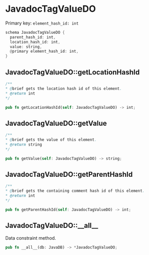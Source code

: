 # JavadocTagValueDO

Primary key: `element_hash_id: int`

```rust
schema JavadocTagValueDO {
  parent_hash_id: int,
  location_hash_id: int,
  value: string,
  @primary element_hash_id: int,
}
```
## JavadocTagValueDO::getLocationHashId

```java
/**
* @brief gets the location hash id of this element.
* @return int
*/
```
```rust
pub fn getLocationHashId(self: JavadocTagValueDO) -> int;
```
## JavadocTagValueDO::getValue

```java
/**
* @brief gets the value of this element.
* @return string
*/
```
```rust
pub fn getValue(self: JavadocTagValueDO) -> string;
```
## JavadocTagValueDO::getParentHashId

```java
/**
* @brief gets the containing comment hash id of this element.
* @return int
*/
```
```rust
pub fn getParentHashId(self: JavadocTagValueDO) -> int;
```
## JavadocTagValueDO::\_\_all\_\_

Data constraint method.

```rust
pub fn __all__(db: JavaDB) -> *JavadocTagValueDO;
```
